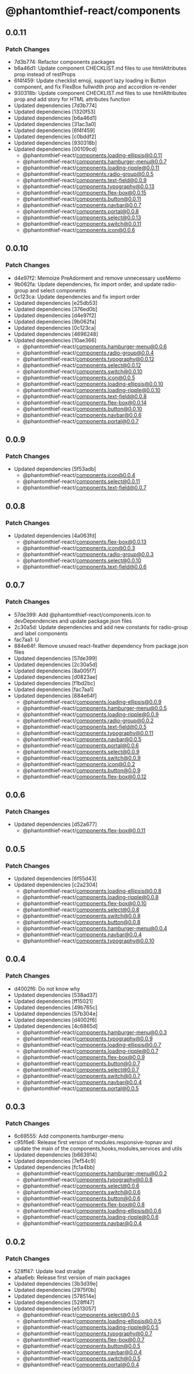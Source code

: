 # @phantomthief-react/components

## 0.0.11

### Patch Changes

- 7d3b774: Refactor components packages
- b6a46d1: Update component CHECKLIST.md files to use htmlAttributes prop instead of restProps
- 6f4f459: Update checklist emoji, support lazy loading in Button component, and fix FlexBox fullwidth prop and accordion re-render
- 930318b: Update component CHECKLIST.md files to use htmlAttributes prop and add story for HTML attributes function
- Updated dependencies [7d3b774]
- Updated dependencies [1320f53]
- Updated dependencies [b6a46d1]
- Updated dependencies [31ac3a0]
- Updated dependencies [6f4f459]
- Updated dependencies [c0bddf2]
- Updated dependencies [930318b]
- Updated dependencies [00109cd]
  - @phantomthief-react/components.loading-ellipsis@0.0.11
  - @phantomthief-react/components.hamburger-menu@0.0.7
  - @phantomthief-react/components.loading-ripple@0.0.11
  - @phantomthief-react/components.radio-group@0.0.5
  - @phantomthief-react/components.text-field@0.0.9
  - @phantomthief-react/components.typography@0.0.13
  - @phantomthief-react/components.flex-box@0.0.15
  - @phantomthief-react/components.button@0.0.11
  - @phantomthief-react/components.navbar@0.0.7
  - @phantomthief-react/components.portal@0.0.8
  - @phantomthief-react/components.select@0.0.13
  - @phantomthief-react/components.switch@0.0.11
  - @phantomthief-react/components.icon@0.0.6

## 0.0.10

### Patch Changes

- d4e97f2: Memoize PreAdorment and remove unnecessary useMemo
- 9b062fa: Update dependencies, fix import order, and update radio-group and select components
- 0c123ca: Update dependencies and fix import order
- Updated dependencies [e25db53]
- Updated dependencies [376ed0b]
- Updated dependencies [d4e97f2]
- Updated dependencies [9b062fa]
- Updated dependencies [0c123ca]
- Updated dependencies [4696248]
- Updated dependencies [10ae366]
  - @phantomthief-react/components.hamburger-menu@0.0.6
  - @phantomthief-react/components.radio-group@0.0.4
  - @phantomthief-react/components.typography@0.0.12
  - @phantomthief-react/components.select@0.0.12
  - @phantomthief-react/components.switch@0.0.10
  - @phantomthief-react/components.icon@0.0.5
  - @phantomthief-react/components.loading-ellipsis@0.0.10
  - @phantomthief-react/components.loading-ripple@0.0.10
  - @phantomthief-react/components.text-field@0.0.8
  - @phantomthief-react/components.flex-box@0.0.14
  - @phantomthief-react/components.button@0.0.10
  - @phantomthief-react/components.navbar@0.0.6
  - @phantomthief-react/components.portal@0.0.7

## 0.0.9

### Patch Changes

- Updated dependencies [5f53adb]
  - @phantomthief-react/components.icon@0.0.4
  - @phantomthief-react/components.select@0.0.11
  - @phantomthief-react/components.text-field@0.0.7

## 0.0.8

### Patch Changes

- Updated dependencies [4a063fd]
  - @phantomthief-react/components.flex-box@0.0.13
  - @phantomthief-react/components.icon@0.0.3
  - @phantomthief-react/components.radio-group@0.0.3
  - @phantomthief-react/components.select@0.0.10
  - @phantomthief-react/components.text-field@0.0.6

## 0.0.7

### Patch Changes

- 57de399: Add @phantomthief-react/components.icon to devDependencies and update package.json files
- 2c30a5d: Update dependencies and add new constants for radio-group and label components
- fac7aa1: U
- 884e64f: Remove unused react-feather dependency from package.json files
- Updated dependencies [57de399]
- Updated dependencies [2c30a5d]
- Updated dependencies [8a005f7]
- Updated dependencies [d0823ae]
- Updated dependencies [f1bd2bc]
- Updated dependencies [fac7aa1]
- Updated dependencies [884e64f]
  - @phantomthief-react/components.loading-ellipsis@0.0.9
  - @phantomthief-react/components.hamburger-menu@0.0.5
  - @phantomthief-react/components.loading-ripple@0.0.9
  - @phantomthief-react/components.radio-group@0.0.2
  - @phantomthief-react/components.text-field@0.0.5
  - @phantomthief-react/components.typography@0.0.11
  - @phantomthief-react/components.navbar@0.0.5
  - @phantomthief-react/components.portal@0.0.6
  - @phantomthief-react/components.select@0.0.9
  - @phantomthief-react/components.switch@0.0.9
  - @phantomthief-react/components.icon@0.0.2
  - @phantomthief-react/components.button@0.0.9
  - @phantomthief-react/components.flex-box@0.0.12

## 0.0.6

### Patch Changes

- Updated dependencies [d52a677]
  - @phantomthief-react/components.flex-box@0.0.11

## 0.0.5

### Patch Changes

- Updated dependencies [6f55d43]
- Updated dependencies [c2a2304]
  - @phantomthief-react/components.loading-ellipsis@0.0.8
  - @phantomthief-react/components.loading-ripple@0.0.8
  - @phantomthief-react/components.flex-box@0.0.10
  - @phantomthief-react/components.select@0.0.8
  - @phantomthief-react/components.switch@0.0.8
  - @phantomthief-react/components.button@0.0.8
  - @phantomthief-react/components.hamburger-menu@0.0.4
  - @phantomthief-react/components.navbar@0.0.4
  - @phantomthief-react/components.typography@0.0.10

## 0.0.4

### Patch Changes

- d4002f6: Do not know why
- Updated dependencies [538ad37]
- Updated dependencies [ff15021]
- Updated dependencies [49b765c]
- Updated dependencies [57b304e]
- Updated dependencies [d4002f6]
- Updated dependencies [4c6865d]
  - @phantomthief-react/components.hamburger-menu@0.0.3
  - @phantomthief-react/components.typography@0.0.9
  - @phantomthief-react/components.loading-ellipsis@0.0.7
  - @phantomthief-react/components.loading-ripple@0.0.7
  - @phantomthief-react/components.flex-box@0.0.9
  - @phantomthief-react/components.button@0.0.7
  - @phantomthief-react/components.select@0.0.7
  - @phantomthief-react/components.switch@0.0.7
  - @phantomthief-react/components.navbar@0.0.4
  - @phantomthief-react/components.portal@0.0.5

## 0.0.3

### Patch Changes

- 6c69555: Add components.hamburger-menu
- c95f6e6: Release first version of modules.responsive-topnav and update the main of the components,hooks,modules,services and utils
- Updated dependencies [b663914]
- Updated dependencies [7ef54c9]
- Updated dependencies [fc1a4bb]
  - @phantomthief-react/components.hamburger-menu@0.0.2
  - @phantomthief-react/components.typography@0.0.8
  - @phantomthief-react/components.select@0.0.6
  - @phantomthief-react/components.switch@0.0.6
  - @phantomthief-react/components.button@0.0.6
  - @phantomthief-react/components.flex-box@0.0.8
  - @phantomthief-react/components.loading-ellipsis@0.0.6
  - @phantomthief-react/components.loading-ripple@0.0.6
  - @phantomthief-react/components.navbar@0.0.4

## 0.0.2

### Patch Changes

- 528ff47: Update load stradge
- afaa6eb: Release first version of main packages
- Updated dependencies [3b3d39e]
- Updated dependencies [2975f0b]
- Updated dependencies [578514e]
- Updated dependencies [528ff47]
- Updated dependencies [e513057]
  - @phantomthief-react/components.select@0.0.5
  - @phantomthief-react/components.loading-ellipsis@0.0.5
  - @phantomthief-react/components.loading-ripple@0.0.5
  - @phantomthief-react/components.typography@0.0.7
  - @phantomthief-react/components.flex-box@0.0.7
  - @phantomthief-react/components.button@0.0.5
  - @phantomthief-react/components.navbar@0.0.4
  - @phantomthief-react/components.switch@0.0.5
  - @phantomthief-react/components.portal@0.0.4
